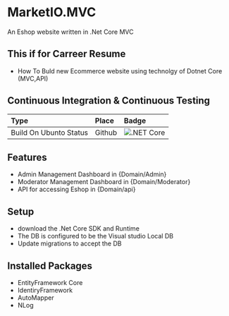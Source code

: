 # MarketIO.MVC
An Eshop website written in .Net Core MVC

## This if for Carreer Resume
- How To Buld new Ecommerce website using technolgy of Dotnet Core (MVC,API)

## Continuous Integration & Continuous Testing
|Type|Place|Badge|
|:-|:-|:-|
| Build On Ubunto Status|Github| ![.NET Core](https://github.com/mansoura-cis/MarketIO.MVC/workflows/.NET%20Core/badge.svg?branch=master)|

## Features 
- Admin Management Dashboard in {Domain/Admin}
- Moderator Management Dashboard in {Domain/Moderator}
- API for accessing Eshop in {Domain/api}

## Setup 
- download the .Net Core SDK and Runtime
- The DB is configured to be the Visual studio Local DB
- Update migrations to accept the DB 


## Installed Packages
- EntityFramework Core 
- IdentiryFramework
- AutoMapper
- NLog



